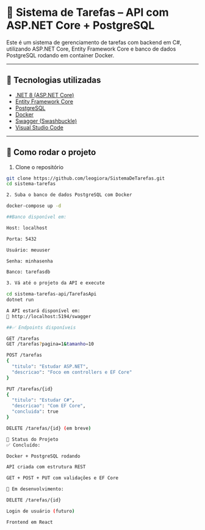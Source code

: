 # 📝 Sistema de Tarefas – API com ASP.NET Core + PostgreSQL

Este é um sistema de gerenciamento de tarefas com backend em C#, utilizando ASP.NET Core, Entity Framework Core e banco de dados PostgreSQL rodando em container Docker.

---

## 🚀 Tecnologias utilizadas

- [.NET 8 (ASP.NET Core)](https://dotnet.microsoft.com/en-us/download/dotnet/8.0)
- [Entity Framework Core](https://learn.microsoft.com/ef/core/)
- [PostgreSQL](https://www.postgresql.org/)
- [Docker](https://www.docker.com/)
- [Swagger (Swashbuckle)](https://swagger.io/tools/swagger-ui/)
- [Visual Studio Code](https://code.visualstudio.com/)

---

## 🧰 Como rodar o projeto

1. Clone o repositório

```bash
git clone https://github.com/leogiora/SistemaDeTarefas.git
cd sistema-tarefas

2. Suba o banco de dados PostgreSQL com Docker

docker-compose up -d

##Banco disponível em:

Host: localhost

Porta: 5432

Usuário: meuuser

Senha: minhasenha

Banco: tarefasdb

3. Vá até o projeto da API e execute

cd sistema-tarefas-api/TarefasApi
dotnet run

A API estará disponível em:
📍 http://localhost:5194/swagger

##✅ Endpoints disponíveis

GET /tarefas
GET /tarefas?pagina=1&tamanho=10

POST /tarefas
{
  "titulo": "Estudar ASP.NET",
  "descricao": "Foco em controllers e EF Core"
}

PUT /tarefas/{id}
{
  "titulo": "Estudar C#",
  "descricao": "Com EF Core",
  "concluida": true
}

DELETE /tarefas/{id} (em breve)

📌 Status do Projeto
✅ Concluído:

Docker + PostgreSQL rodando

API criada com estrutura REST

GET + POST + PUT com validações e EF Core

🚧 Em desenvolvimento:

DELETE /tarefas/{id}

Login de usuário (futuro)

Frontend em React
